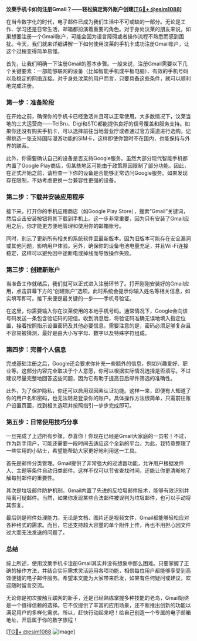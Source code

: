 **汶莱手机卡如何注册Gmail？——轻松搞定海外账户创建[[TG💪+ @esim1088](https://t.me/s/esim1088)]**

在当今数字化的时代，电子邮件已成为我们生活中不可或缺的一部分。无论是工作、学习还是日常生活，邮箱都扮演着重要的角色。对于身处汶莱的朋友来说，如果想要注册一个Gmail账户，可能会因为语言障碍或者操作流程不熟悉而感到困扰。今天，我们就来详细讲解一下如何使用汶莱的手机卡成功注册Gmail账户，让这个过程变得简单易懂。

首先，让我们明确一下注册Gmail的基本步骤。一般来说，注册Gmail需要以下几个关键要素：一部能够联网的设备（比如智能手机或平板电脑）、有效的手机号码以及稳定的网络连接。对于身处汶莱的用户而言，只要具备这些条件，就可以顺利地完成注册。

### **第一步：准备阶段**

在开始之前，确保你的手机卡已经激活并且可以正常使用。大多数情况下，汶莱当地的三大运营商——TelBru、Digi和STC都能提供良好的信号覆盖和服务支持。如果你还没有购买手机卡，可以选择前往当地营业厅或者通过官方渠道进行选购。记得挑选一张支持国际漫游功能的SIM卡，这样即使你暂时不在国内，也能保持与外界的联系。

此外，你需要确认自己的设备是否支持Google服务。虽然大部分现代智能手机都内置了Google Play商店，但某些地区可能由于政策原因限制了部分功能。因此，在正式开始之前，请检查一下你的设备是否能够正常访问Google服务。如果发现存在限制，不妨考虑更换一台兼容性更强的设备。

### **第二步：下载并安装应用程序**

接下来，打开你的手机应用商店（如Google Play Store），搜索“Gmail”关键词，然后点击安装按钮将其下载到手机上。这一步非常重要，因为只有安装了Gmail应用之后，你才能更方便地管理和使用你的邮箱账号。

同时，别忘了更新所有相关的系统软件至最新版本。因为旧版本可能存在安全漏洞或其他问题，影响用户体验。另外，确保你的设备电池电量充足，并且Wi-Fi连接稳定，这样可以避免因中途断电或掉线而导致操作失败。

### **第三步：创建新账户**

当准备工作就绪后，我们就可以正式进入注册环节了。打开刚刚安装好的Gmail应用，点击屏幕下方的“创建账户”选项。此时系统会提示你输入姓名等相关信息，如实填写即可。接下来便是最关键的一步——手机号验证。

在这里，你需要输入你在汶莱使用的本地手机号码。通常情况下，Google会向该号码发送一条包含验证码的短信。收到消息后，将验证码准确无误地填入指定位置，接着按照指示设置密码及其他必要信息。需要注意的是，密码必须足够复杂且不容易被猜测，最好是由大小写字母、数字以及特殊字符组成。

### **第四步：完善个人信息**

完成基础注册之后，Google还会要求你补充一些额外的信息，例如兴趣爱好、职业等。这部分内容完全取决于个人意愿，你可以根据实际情况选择是否填写。不过建议尽量完整地回答这些问题，因为它有助于提高日后邮件筛选的准确性。

此外，为了保护隐私，你还可以启用双因素认证功能。这样一来，即便有人知道了你的用户名和密码，也无法轻易登录你的账户。具体操作方法很简单，只需前往账户设置页面，找到相关选项并按照指引一步步完成即可。

### **第五步：日常使用技巧分享**

一旦完成了上述所有步骤，恭喜你！你现在已经是Gmail大家庭的一员啦！不过，作为新手用户，可能还需要一段时间去适应这个全新的平台。为此，我特意整理了一些实用的小贴士，希望能帮助大家更好地利用这一工具。

首先是邮件分类管理。Gmail提供了非常强大的过滤器功能，允许用户根据发件人、主题等条件自动归类邮件。这样不仅可以节省查找时间，还能让你更清晰地了解每封邮件的重要性。

其次是垃圾邮件防护机制。Gmail内置了先进的反垃圾邮件技术，能够有效识别并隔离可疑邮件。当然，如果你发现某些合法邮件被误判为垃圾邮件，也可以手动将其恢复。

最后则是附件处理能力。无论是文档、图片还是视频文件，Gmail都能够轻松应对各种格式的需求。而且，它还支持超大容量的单个附件上传，再也不用担心因文件过大而无法发送的问题了。

### **总结**

综上所述，使用汶莱手机卡注册Gmail其实并没有想象中那么困难。只要掌握了正确的操作方法，并结合实际需求灵活运用各项功能，相信每位用户都能够享受到高效便捷的电子邮件服务。希望本文能为大家带来启发，如果有任何疑问或建议，欢迎随时留言交流。

无论你是初次接触互联网的新手，还是已经熟练掌握多种技能的老鸟，Gmail始终是一个值得信赖的选择。它不仅提供了丰富的应用场景，还不断推出创新的功能以满足用户的多样化需求。所以，赶快行动起来吧！给自己创造一个专属的电子邮箱地址，开启属于你的数字旅程！

[[TG💪+ @esim1088](https://t.me/s/esim1088) ![Image](https://i.postimg.cc/4NQfJmqS/Snipaste-2025-05-13-00-14-12.png)]